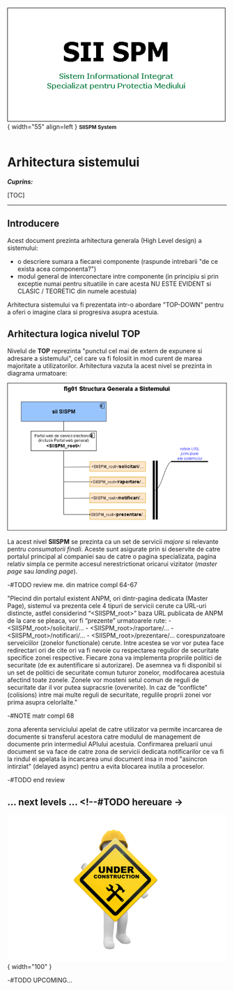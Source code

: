 ![SIISPM_logo](../pictures/SIISPM_logo.png){ width="55" align=left }
<small markdown>**SIISPM System**
</small><br><br>


# Arhitectura sistemului



***Cuprins:***

[TOC]

***




## Introducere

Acest document prezinta arhitectura generala (High Level design) a sistemului:

* o descriere sumara a fiecarei componente (raspunde intrebarii "de ce exista acea componenta?")
* modul general de interconectare intre componente (in principiu si prin exceptie numai pentru situatiile in care acesta NU ESTE EVIDENT si CLASIC / TEORETIC din numele acestuia)

Arhitectura sistemului va fi prezentata intr-o abordare "TOP-DOWN" pentru a oferi o imagine clara si progresiva asupra acestuia.




## Arhitectura logica nivelul TOP

Nivelul de **TOP** reprezinta "punctul cel mai de extern de expunere si adresare a sistemului", cel care va fi folosiit in mod curent de marea majoritate a utilizatorilor. Arhitectura vazuta la acest nivel se prezinta in diagrama urmatoare:

![fig_01](../pictures/fig01_structura_sistemului.png)

La acest nivel **SIISPM** se prezinta ca un set de servicii *majore* si relevante pentru *consumatorii finali*. Aceste sunt asigurate prin si deservite de catre portalul principal al companiei sau de catre o pagina specializata, pagina relativ simpla ce permite accesul nerestrictionat oricarui vizitator (*master page* sau *landing page*).


-#TODO review me. din matrice compl 64-67

"Plecind din portalul existent ANPM, ori dintr-pagina dedicata (Master Page), sistemul va prezenta cele 4 tipuri de servicii cerute ca URL-uri distincte, astfel considerind “<SIISPM_root>” baza URL publicata de ANPM de la care se pleaca, vor fi “prezente” urmatoarele rute: - <SIISPM_root>/solicitari/… - <SIISPM_root>/raportare/... - <SIISPM_root>/notificari/... - <SIISPM_root>/prezentare/… corespunzatoare serveiciilor (zonelor functionale) cerute. Intre acestea se vor vor putea face redirectari ori de cite ori va fi nevoie cu respectarea regulior de securitate specifice zonei respective. Fiecare zona va implementa propriile politici de securitate (de ex autentificare si autorizare). De asemnea va fi disponibil si un set de politici de securitate comun tuturor zonelor, modifocarea acestuia afectind toate zonele. Zonele vor mosteni setul comun de reguli de securitate dar il vor putea supracsrie (overwrite). In caz de “conflicte” (colisions) intre mai multe reguli de securitate, regulile proprii zonei vor prima asupra celorlalte."

-#NOTE matr compl 68

zona aferenta serviciului apelat de catre utilizator va permite incarcarea de documente si transferul acestora catre modulul de management de documente prin intermediul APIului acestuia. Confirmarea preluarii unui document se va face de catre zona de servicii dedicata notificarilor ce va fi la rindul ei apelata la incarcarea unui document insa in mod "asincron intirziat" (delayed async) pentru a evita blocarea inutila a proceselor.



-#TODO end review















## ... next levels ... <!--#TODO hereuare ->

![wip...](../pictures/under_maintenance.png){ width="100" }

-#TODO UPCOMING...







